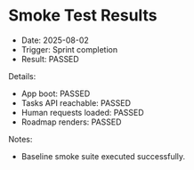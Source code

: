 # Smoke Test Results

- Date: 2025-08-02
- Trigger: Sprint completion
- Result: PASSED

Details:
- App boot: PASSED
- Tasks API reachable: PASSED
- Human requests loaded: PASSED
- Roadmap renders: PASSED

Notes:
- Baseline smoke suite executed successfully.
